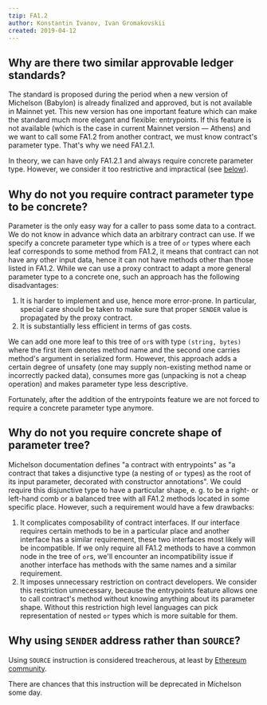 ```yaml
---
tzip: FA1.2
author: Konstantin Ivanov, Ivan Gromakovskii
created: 2019-04-12
---
```


## Why are there two similar approvable ledger standards?

The standard is proposed during the period when a new version of Michelson (Babylon) is already finalized and approved, but is not available in Mainnet yet.
This new version has one important feature which can make the standard much more elegant and flexible: entrypoints.
If this feature is not available (which is the case in current Mainnet version — Athens) and we want to call some FA1.2 from another contract, we must know contract's parameter type.
That's why we need FA1.2.1.

In theory, we can have only FA1.2.1 and always require concrete parameter type.
However, we consider it too restrictive and impractical (see [below](#why-do-not-you-require-contract-parameter-type-to-be-concrete)).

## Why do not you require contract parameter type to be concrete?

Parameter is the only easy way for a caller to pass some data to a contract.
We do not know in advance which data an arbitrary contract can use.
If we specify a concrete parameter type which is a tree of `or` types where each leaf corresponds to some method from FA1.2, it means that contract can not have any other input data, hence it can not have methods other than those listed in FA1.2.
While we can use a proxy contract to adapt a more general parameter type to a concrete one, such an approach has the following disadvantages:
1. It is harder to implement and use, hence more error-prone.
In particular, special care should be taken to make sure that proper `SENDER` value is propagated by the proxy contract.
2. It is substantially less efficient in terms of gas costs.

We can add one more leaf to this tree of `or`s with type `(string, bytes)` where the first item denotes method name and the second one carries method's argument in serialized form.
However, this approach adds a certain degree of unsafety (one may supply non-existing method name or incorrectly packed data), consumes more gas (unpacking is not a cheap operation) and makes parameter type less descriptive.

Fortunately, after the addition of the entrypoints feature we are not forced to require a concrete parameter type anymore.

## Why do not you require concrete shape of parameter tree?

Michelson documentation defines "a contract with entrypoints" as "a contract that takes a disjunctive type (a nesting of `or` types) as the root of its input parameter, decorated with constructor annotations".
We could require this disjunctive type to have a particular shape, e. g. to be a right- or left-hand comb or a balanced tree with all FA1.2 methods located in some specific place.
However, such a requirement would have a few drawbacks:
1. It complicates composability of contract interfaces.
If our interface requires certain methods to be in a particular place and another interface has a similar requirement, these two interfaces most likely will be incompatible.
If we only require all FA1.2 methods to have a common node in the tree of `or`s, we'll encounter an incompatibility issue if another interface has methods with the same names and a similar requirement.
2. It imposes unnecessary restriction on contract developers.
We consider this restriction unnecessary, because the entrypoints feature allows one to call contract's method without knowing anything about its parameter shape.
Without this restriction high level languages can pick representation of nested `or` types which is more suitable for them.

## Why using `SENDER` address rather than `SOURCE`?

Using `SOURCE` instruction is considered treacherous, at least by
[Ethereum community](https://consensys.github.io/smart-contract-best-practices/recommendations/#avoid-using-txorigin).

There are chances that this instruction will be deprecated in Michelson some day.
